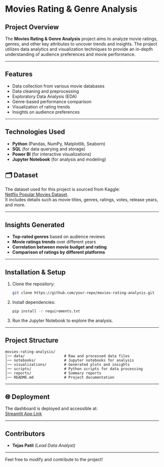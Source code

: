 # Movies Rating & Genre Analysis

## Project Overview
The **Movies Rating & Genre Analysis** project aims to analyze movie ratings, genres, and other key attributes to uncover trends and insights. The project utilizes data analytics and visualization techniques to provide an in-depth understanding of audience preferences and movie performance.

---

## Features
- Data collection from various movie databases
- Data cleaning and preprocessing
- Exploratory Data Analysis (EDA)
- Genre-based performance comparison
- Visualization of rating trends
- Insights on audience preferences

---

## Technologies Used
- **Python** (Pandas, NumPy, Matplotlib, Seaborn)
- **SQL** (for data querying and storage)
- **Power BI** (for interactive visualizations)
- **Jupyter Notebook** (for analysis and modeling)

## 🗂 Dataset
The dataset used for this project is sourced from Kaggle:  
[Netflix Popular Movies Dataset](https://www.kaggle.com/datasets/narayan63/netflix-popular-movies-dataset).  
It includes details such as movie titles, genres, ratings, votes, release years, and more.

---

## Insights Generated
- **Top-rated genres** based on audience reviews
- **Movie ratings trends** over different years
- **Correlation between movie budget and rating**
- **Comparison of ratings by different platforms**

---

## Installation & Setup
1. Clone the repository:
   ```sh
   git clone https://github.com/your-repo/movies-rating-analysis.git
   ```
2. Install dependencies:
   ```sh
   pip install -r requirements.txt
   ```
3. Run the Jupyter Notebook to explore the analysis.

---

## Project Structure
```
movies-rating-analysis/
│── data/                  # Raw and processed data files
│── notebooks/             # Jupyter notebooks for analysis
│── visualizations/        # Generated plots and insights
│── scripts/               # Python scripts for data processing
│── reports/               # Summary reports
│── README.md              # Project documentation
```
---

## 🌐 Deployment
The dashboard is deployed and accessible at:  
[Streamlit App Link](https://b41da011data-wranglers-nseipynchzd62dbeomehe7.streamlit.app/)

---

## Contributors
- **Tejas Patil** *(Lead Data Analyst)*


---
Feel free to modify and contribute to the project!

